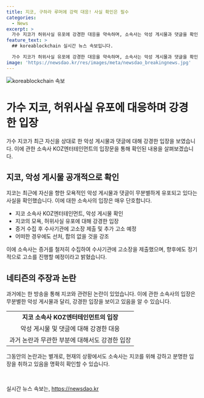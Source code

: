 ```yaml
---
title: 지코, 구하라 루머에 강력 대응! 사실 확인은 필수
categories:
  - News
excerpt: >
  가수 지코가 허위사실 유포에 강경한 대응을 약속하며, 소속사는 악성 게시물과 댓글을 확인하고 증거 수집 후 고소장을 제출했다고 밝혔습니다. 또한, 계속된 고소를 예고하며 어떠한 경우에도 선처와 합의는 없을 것이라 강조했습니다. 최근에는 지코의 관련없는 사건에 대한 루머가 확산되고 있지만, 공식 입장에서는 이와 관련된 사실이 없음을 명시했습니다.
feature_text: >
  ## koreablockchain 실시간 뉴스 속보입니다.

  가수 지코가 허위사실 유포에 강경한 대응을 약속하며, 소속사는 악성 게시물과 댓글을 확인하고 증거 수집 후 고소장을 제출했다고 밝혔습니다. 또한, 계속된 고소를 예고하며 어떠한 경우에도 선처와 합의는 없을 것이라 강조했습니다. 최근에는 지코의 관련없는 사건에 대한 루머가 확산되고 있지만, 공식 입장에서는 이와 관련된 사실이 없음을 명시했습니다.
image: 'https://newsdao.kr/res/images/meta/newsdao_breakingnews.jpg'
---
```


<p><img src="https://newsdao.kr/res/images/meta/newsdao_breakingnews.jpg" alt="koreablockchain 속보" /></p>

<h1>가수 지코, 허위사실 유포에 대응하며 강경한 입장</h1>

<p>가수 지코가 최근 자신을 상대로 한 악성 게시물과 댓글에 대해 강경한 입장을 보였습니다. 이에 관한 소속사 KOZ엔터테인먼트의 입장문을 통해 확인된 내용을 살펴보겠습니다.</p>

<h2>지코, 악성 게시물 공개적으로 확인</h2>

<p>지코는 최근에 자신을 향한 모욕적인 악성 게시물과 댓글이 무분별하게 유포되고 있다는 사실을 확인했습니다. 이에 대한 소속사의 입장은 매우 단호합니다. </p>

<ul>
  <li>지코 소속사 KOZ엔터테인먼트, 악성 게시물 확인</li>
  <li> 지코의 모욕, 허위사실 유포에 대해 강경한 입장</li>
  <li> 증거 수집 후 수사기관에 고소장 제출 및 추가 고소 예정</li>
  <li> 어떠한 경우에도 선처, 합의 없을 것을 강조</li>
</ul>

<p>이에 소속사는 증거를 철저히 수집하여 수사기관에 고소장을 제출했으며, 향후에도 정기적으로 고소를 진행할 예정이라고 밝혔습니다.</p>

<h2>네티즌의 주장과 논란</h2>

<p>과거에는 한 방송을 통해 지코와 관련된 논란이 있었습니다. 이에 관한 소속사의 입장은 무분별한 악성 게시물과 달리, 강경한 입장을 보이고 있음을 알 수 있습니다.</p>

<table>
  <tr>
    <td style="text-align: center; height: 17px;"><b>지코 소속사 KOZ엔터테인먼트의 입장</b></td>
  </tr>
  <tr>
    <td style="text-align: center; height: 17px;">악성 게시물 및 댓글에 대해 강경한 대응</td>
  </tr>
  <tr>
    <td style="text-align: center; height: 17px;">과거 논란과 무관한 부분에 대해서도 강경한 입장</td>
  </tr>
</table>

<p>그동안의 논란과는 별개로, 현재의 상황에서도 소속사는 지코를 위해 강하고 분명한 입장을 취하고 있음을 명확히 확인할 수 있습니다.</p>

<p data-ke-size="size16">&nbsp;</p>
실시간 뉴스 속보는, <a href="https://newsdao.kr" rel="dofollow">https://newsdao.kr</a>


